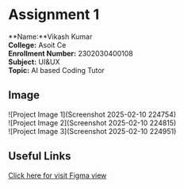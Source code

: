 
# Assignment 1


**Name:**Vikash Kumar  
**College:** Asoit Ce    
**Enrollment Number:** 2302030400108  
**Subject:** UI&UX  
**Topic:** AI based Coding Tutor  


## Image
![Project Image 1](Screenshot 2025-02-10 224754) <br>
![Project Image 2](Screenshot 2025-02-10 224815)<br>
![Project Image 3](Screenshot 2025-02-10 224951)

## Useful Links
[Click here for visit Figma view](https://www.figma.com/design/Qt95HmIGHbxN5CuZxnCafq/AI-baseb-Coding-Skills?node-id=0-1&t=P05r2oMjtwAKjKKy-1)
